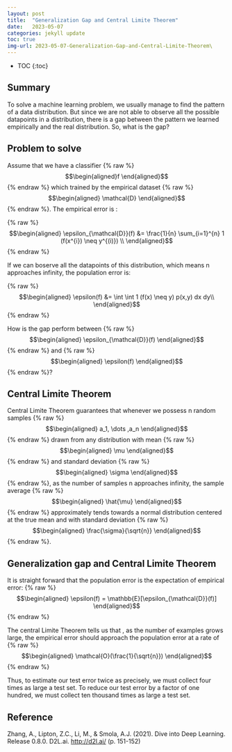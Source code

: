```yaml
---
layout: post
title:  "Generalization Gap and Central Limite Theorem"
date:   2023-05-07
categories: jekyll update
toc: true
img-url: 2023-05-07-Generalization-Gap-and-Central-Limite-Theorem\
---
```



* TOC
{:toc}

## Summary

To solve a machine learning problem, we usually manage to find the pattern of a data distribution.
But since we are not able to observe all the possible datapoints in a distribution, there is a gap between
the pattern we learned empirically and the real distribution. So, what is the gap?

## Problem to solve

Assume that we have a classifier {% raw %}
$$\begin{aligned}f
\end{aligned}$$
{% endraw %} which trained by the empirical dataset {% raw %}
$$\begin{aligned}
\mathcal{D}
\end{aligned}$$
{% endraw %}. The empirical error is :

{% raw %}
$$\begin{aligned}
\epsilon_{\mathcal{D}}(f) &=  \frac{1}{n} \sum_{i=1}^{n} 1 (f(x^{i}) \neq y^{(i)}) \\
\end{aligned}$$
{% endraw %}

If we can boserve all the datapoints of this distribution, which means n approaches infinity, the population error is:

{% raw %}
$$\begin{aligned}
\epsilon(f) &=  \int \int 1 (f(x) \neq y) p(x,y) dx dy\\
\end{aligned}$$
{% endraw %}

How is the gap perform between {% raw %}
$$\begin{aligned}
\epsilon_{\mathcal{D}}(f)
\end{aligned}$$
{% endraw %} and {% raw %}
$$\begin{aligned}
\epsilon(f) 
\end{aligned}$$
{% endraw %}?

## Central Limite Theorem

Central Limite Theorem guarantees that whenever we possess n random samples
{% raw %}
$$\begin{aligned}
a_1, \dots ,a_n
\end{aligned}$$
{% endraw %} drawn from any distribution with
mean {% raw %}
$$\begin{aligned}
\mu
\end{aligned}$$
{% endraw %} and standard deviation {% raw %}
$$\begin{aligned}
\sigma
\end{aligned}$$
{% endraw %}, as the number of samples n approaches infinity,
the sample average {% raw %}
$$\begin{aligned}
\hat{\mu}
\end{aligned}$$
{% endraw %} approximately tends towards a normal distribution centered at the true mean
and with standard deviation {% raw %}
$$\begin{aligned}
\frac{\sigma}{\sqrt{n}}
\end{aligned}$$
{% endraw %}.


## Generalization gap and Central Limite Theorem

It is straight forward that the population error is the expectation of empirical error: 
{% raw %}
$$\begin{aligned}
\epsilon(f) = \mathbb{E}[\epsilon_{\mathcal{D}}(f)]
\end{aligned}$$
{% endraw %}

The central Limite Theorem tells us that , as the number of examples grows large,
the empirical error should approach the population error at a rate of {% raw %}
$$\begin{aligned}
\mathcal{O}(\frac{1}{\sqrt{n}})
\end{aligned}$$
{% endraw %}


Thus, to estimate our test error twice as precisely, we must collect four times
as large a test set. To reduce our test error by a factor of one hundred, we must collect ten
thousand times as large a test set. 
## Reference

Zhang, A., Lipton, Z.C., Li, M., & Smola, A.J. (2021). Dive into Deep Learning. Release 0.8.0. D2L.ai. http://d2l.ai/
(p. 151-152)